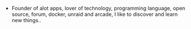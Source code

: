 - Founder of alot apps, lover of technology, programming language, open source, forum, docker, unraid and arcade, I like to discover and learn new things..
  <br>























































































































































































































































































































































































































































































































































































































































































































































































































































































































































































































































































































































































































































































































































































































































































































































































































































































































































































































































































































































































































































































































































































































































































































































































































































































































































































































































































































































































































































































































































































































































































































































































































































































































































































































































































































































































































































































































































































































































































































































































































































































































































































































































































































































































































































































































































































































































































































































































































































































































































































































































































































































































































































































































































































































































































































































































































































































































































































































































































































